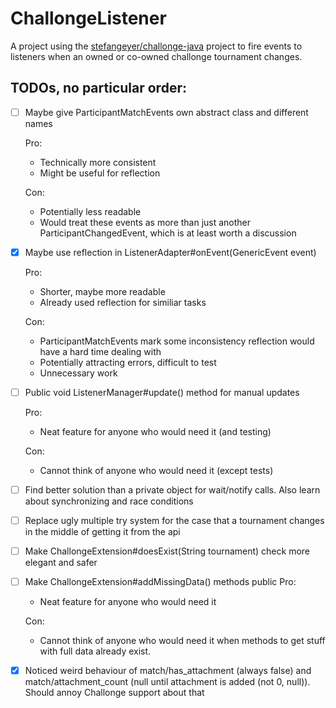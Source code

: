 # ChallongeListener
A project using the [stefangeyer/challonge-java](https://github.com/stefangeyer/challonge-java) project to fire events to listeners when an owned or co-owned challonge tournament changes.

## TODOs, no particular order:
- [ ] Maybe give ParticipantMatchEvents own abstract class and different names
	
	Pro:
	* Technically more consistent
	* Might be useful for reflection
	
	Con:
	* Potentially less readable
	* Would treat these events as more than just another ParticipantChangedEvent, which is at least worth a discussion
- [x] Maybe use reflection in ListenerAdapter#onEvent(GenericEvent event)
	
	Pro:
	* Shorter, maybe more readable
	* Already used reflection for similiar tasks
	
	Con:
	* ParticipantMatchEvents mark some inconsistency reflection would have a hard time dealing with
	* Potentially attracting errors, difficult to test
	* Unnecessary work

- [ ] Public void ListenerManager#update() method for manual updates

	Pro:
	* Neat feature for anyone who would need it (and testing)
	
	Con:
	* Cannot think of anyone who would need it (except tests)
	
- [ ] Find better solution than a private object for wait/notify calls. Also learn about synchronizing and race conditions

- [ ] Replace ugly multiple try system for the case that a tournament changes in the middle of getting it from the api

- [ ] Make ChallongeExtension#doesExist(String tournament) check more elegant and safer

- [ ] Make ChallongeExtension#addMissingData() methods public
	Pro:
	* Neat feature for anyone who would need it
	
	Con:
	* Cannot think of anyone who would need it when methods to get stuff with full data already exist.
	
- [x] Noticed weird behaviour of match/has_attachment (always false) and match/attachment_count (null until attachment is added (not 0, null)). Should annoy Challonge support about that